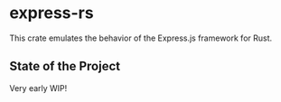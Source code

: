 # express-rs

This crate emulates the behavior of the Express.js framework for Rust.

## State of the Project

Very early WIP!
